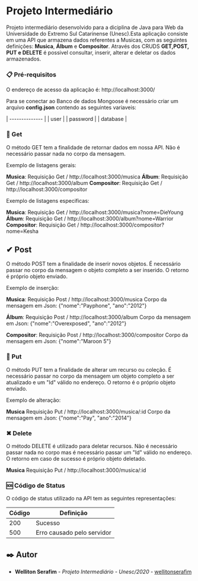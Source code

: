 # Projeto Intermediário

Projeto intermediário desenvolvido para a diciplina de Java para Web da Universidade do Extremo Sul Catarinense (Unesc).Esta aplicação consiste em uma API que armazena dados referentes a Musicas, com as seguintes definições: **Musica**, **Álbum** e **Compositor**. Através dos CRUDS **GET,POST, PUT e DELETE** é possivel consultar, inserir, alterar e deletar os dados armazenados.


### 📋 Pré-requisitos

O endereço de acesso da aplicação é: http://localhost:3000/

Para se conectar ao Banco de dados Mongoose é necessário criar um arquivo **config.json** contendo as seguintes variaveis:

| -------------- |
| user           |
| password       |
| database       | 


### 📑  Get

O método GET tem a finalidade de retornar dados em nossa API. Não é necessário passar nada no corpo da mensagem.

Exemplo de listagens gerais:

**Musica**: Requisição Get / http://localhost:3000/musica
**Álbum**: Requisição Get / http://localhost:3000/album
**Compositor**: Requisição Get / http://localhost:3000/compositor

Exemplo de listagens especificas:

**Musica**: Requisição Get / http://localhost:3000/musica?nome=DieYoung
**Álbum**: Requisição Get / http://localhost:3000/album?nome=Warrior
**Compositor**: Requisição Get / http://localhost:3000/compositor?nome=Kesha


## ✔ Post

O método POST tem a finalidade de inserir novos objetos. É necessário passar no corpo da mensagem o objeto completo a ser inserido. O retorno é próprio objeto enviado.

Exemplo de inserção: 

**Musica**: Requisição Post / http://localhost:3000/musica
Corpo da mensagem em Json: {"nome":"Payphone", "ano":"2012"}

**Álbum**: Requisição Post / http://localhost:3000/album
Corpo da mensagem em Json: {"nome":"Overexposed", "ano":"2012"}

**Compositor**: Requisição Post / http://localhost:3000/compositor
Corpo da mensagem em Json: {"nome":"Maroon 5"}


### 🔄 Put

O método PUT tem a finalidade de alterar um recurso ou coleção. É necessário passar no corpo da mensagem um objeto completo  a ser atualizado e um "Id" válido no endereço. O retorno é o próprio objeto enviado.

Exemplo de alteração: 

**Musica** Requisição Put / http://localhost:3000/musica/:id
Corpo da mensagem em Json: {"nome":"Pay", "ano":"2014"}

### ✖ Delete

O método DELETE é utilizado para deletar recursos. Não é necessário passar nada no corpo mas é necessário passar um "Id" válido no endereço. O retorno em caso de sucesso é próprio objeto deletado.

**Musica** Requisição Put / http://localhost:3000/musica/:id


### 🆘 Código de Status

O código de status utilizado na API tem as seguintes representações:

| Código | Definição                   | 
| -----  | --------------------------  |
|  200   | Sucesso                     |
|  500   | Erro causado pelo servidor  |


## ✒️ Autor

* **Welliton Serafim** - *Projeto Intermediário - Unesc/2020* - [wellitonserafim](https://github.com/wellitonserafim/)
